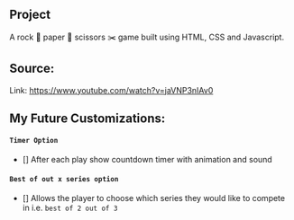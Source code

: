 ## Project
A rock 🚀 paper 📰 scissors ✂️  game built using HTML, CSS and Javascript.

## Source:
Link: https://www.youtube.com/watch?v=jaVNP3nIAv0

## My Future Customizations:

#### `Timer Option`
- [] After each play show countdown timer with animation and sound

#### `Best of out x series option`
- [] Allows the player to choose which series they would like to compete in i.e. `best of 2 out of 3`

